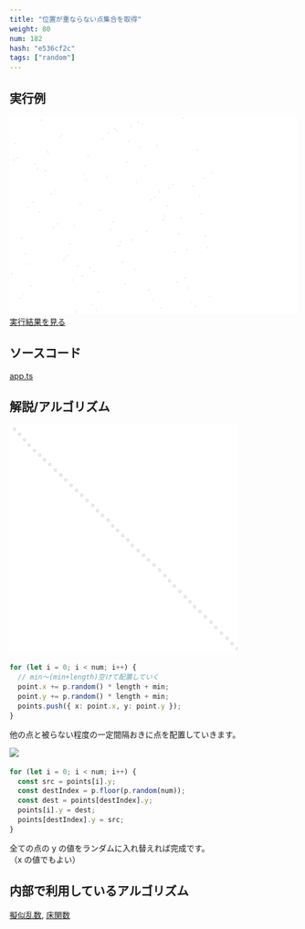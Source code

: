 ```yaml
---
title: "位置が重ならない点集合を取得"
weight: 80
num: 182
hash: "e536cf2c"
tags: ["random"]
---
```


## 実行例

![](./static/images/e536cf2c/0.png)
[実行結果を見る](./static/play/e536cf2c/index.html)

## ソースコード

[app.ts](./static/code/e536cf2c/app.ts)

## 解説/アルゴリズム

![](./static/images/e536cf2c/1.png)

```typescript
for (let i = 0; i < num; i++) {
  // min～(min+length)空けて配置していく
  point.x += p.random() * length + min;
  point.y += p.random() * length + min;
  points.push({ x: point.x, y: point.y });
}
```

他の点と被らない程度の一定間隔おきに点を配置していきます。

![](/imagese536cf2c/2.png)

```typescript
for (let i = 0; i < num; i++) {
  const src = points[i].y;
  const destIndex = p.floor(p.random(num));
  const dest = points[destIndex].y;
  points[i].y = dest;
  points[destIndex].y = src;
}
```

全ての点の y の値をランダムに入れ替えれば完成です。  
（x の値でもよい）

## 内部で利用しているアルゴリズム

[擬似乱数](/e14deb99), [床関数](/0fd2eac9)
